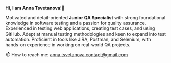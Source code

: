 **Hi, I am Anna Tsvetanova**!👋 

Motivated and detail-oriented **Junior QA Specialist** with strong foundational knowledge in software testing and a passion for quality assurance. Experienced in testing web applications, creating test cases, and using GitHub. Adept at manual testing methodologies and keen to expand into test automation. Proficient in tools like JIRA, Postman, and Selenium, with hands-on experience in working on real-world QA projects.

📫 How to reach me: anna.tsvetanova.contact@gmail.com


<!---
anna-tsvetanova/anna-tsvetanova is a ✨ special ✨ repository because its `README.md` (this file) appears on your GitHub profile.
You can click the Preview link to take a look at your changes.
--->

<!---
<👀 I’m interested in ...
🌱 I’m currently learning ...
💞️ I’m looking to collaborate on ...>
--->
